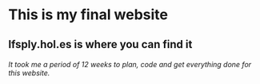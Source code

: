 # This is my final website
## lfsply.hol.es is where you can find it

###### It took me a period of 12 weeks to plan, code and get everything done for this website. 


